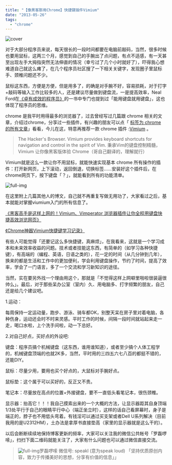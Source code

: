 ```yaml
---
title: "【像黑客那用Chrome】快捷键插件Vimium"
date: "2013-05-26"
tags: 
  - "chrome"
---
```


![cover](https://static.is26.com/wp-image/2013/05/chrome-vimium-1024x651.jpg)

对于大部分程序员来说，每天很长的一段时间都要在电脑前敲码，当然，很多时候也要用鼠标，这两三个月，感觉到自己的手腕出了点问题，有点不适感，有一天甚至出现左手大拇指突然无法伸直的情况（幸亏过了几个小时就好了），吓得我心想难道自己就这么瘫了，在几个程序员社区搜了一下相关关键字，发现圈子里鼠标手、颈椎问题还不少。

鼠标这东西，方便是方便，但是用多了，的确是对手腕不好，容易损耗，对于打字+敲码等输入工作比较多的人，还是建议尽量做到键盘流，一是提高效率，Neal Ford在[《卓有成效的程序员》](http://book.douban.com/subject/3558788/)的一书中专门也提到过「能用键盘就用键盘」，这也体现了程序员的思维。

chrome 是我平时用得最多的浏览器了，过去曾经写过几篇跟 chrome 相关的文章，介绍过chrome，分享过一些插件，有兴趣的朋友可以点「 [标签为 chrome 的所有文章](http://luolei.org/tag/chrome/)」看看，今儿在这，特意再推荐一款 chrome 插件 :[Vimium](https://chrome.google.com/webstore/detail/vimium/dbepggeogbaibhgnhhndojpepiihcmeb) 。

> The Hacker's Browser. Vimium provides keyboard shortcuts for navigation and control in the spirit of Vim. 秉承Vim的键盘控制精髓，Vimium 让你像黑客版体验 Chrome（哥自己翻译的，理解就行）

Vimium就是这么一款让你不用鼠标，就能快速实现基本 chrome 所有操作的插件：打开新网页，上下滚动，返回倒退，切换标签……安装好这个插件后，在chrome网页下，按下键盘「？」，就能看到所有的功能清单。

![full-img](https://static.is26.com/wp-image/2013/05/vimium-function.png)

在这里附上几篇其他人的博文，自己就不再重复写做无用功了，大家看过之后，基本就能对掌握viumium入门的所有信息了。

[《黑客高手是这样上网的！Vimium、Vimperator 浏览器插件让你全程用键盘快捷高效浏览网页》](http://www.iplaysoft.com/vimium-and-vimperator.html)

[《Chrome神器Vimium快捷键学习记录》](http://www.cppblog.com/deercoder/archive/2011/10/22/158886.html)

有些人可能觉得「还要记这么多快捷键，真麻烦」，在我看来，这就是一个学习成本和未来效率收益的问题。技术或者技能这东西，有简单的（如学习各种快捷键），有高端的（编程、英语，日语之类的），花一定的时间（从几分钟到几年），换来的都是生活和工作中的更加便利，学会利用键盘操作，节约了时间，提高了效率，学会了一门语言，多了一个交流和学习新知识的途径。

当然，实在要另外找一个理由用这个，那就是「不觉得这样上网噼里啪啦很装逼很帅么」。最后，对于那些呆办公室（室内）久、用电脑多、打字频繁的朋友，自己还是给几个建议吧。

1.运动：

每周保持一定运动量，跑步、游泳、骑车都OK，别整天呆在房子里对着电脑，各种伤身，运动还会时不时来灵感。平时工作的时候，间隔一段时间就站起来走一走，喝口水啦，上个洗手间啦，动一下总好。

2.对自己好点，买好点的外设吧:

键盘：程序员搞个机械键盘（这东西，谁用谁知道），或者至少搞个人体工程学的，机械键盘顶端的也就2K多，当然，平时用的三四五六七八百的都挺不错的，还能DIY。

鼠标：尽量少用，要用也买个好点的，大鼠标对手腕好点。

鼠标垫：这个属于可以买好的，反正又不贵。

笔记本：尽量放在高点的位置+外接键盘，要不一直低头看笔记本，很伤颈椎。

显示器：抬高它！！！我自己摸索出来的一个大概的方法，让显示器距其自身顶端1/3处平行于自己的眼睛平行中心（端正坐立时），这样的话自己看屏幕时，身子是端正的，脖子也不用低头弯着。有钱淫可以通过买支架或者Dell U系列解决（目前我用的是U2312HM），土办法是拿厚书直接垫高（家里的显示器就是这么干的）。

以后会断断续续地保持博客更新的频率，大家可以关注我的微信公共帐号「罗磊啰嗦」，扫扫下面二维码就能关注了，大家有什么问题也可以通过微信直接交流。

> ![full-img](https://static.is26.com/wp-image/2013/05/weixin-code-150x150.jpg)罗磊啰嗦 微信号: speakl (意为speak loud) 「坚持优质原创内容，致力于传播美好的思想，分享有价值的信息」」
